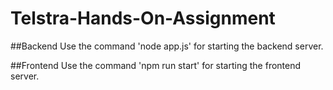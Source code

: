 # Telstra-Hands-On-Assignment

##Backend
Use the command 'node app.js' for starting the backend server. 

##Frontend
Use the command 'npm run start' for starting the frontend server.
